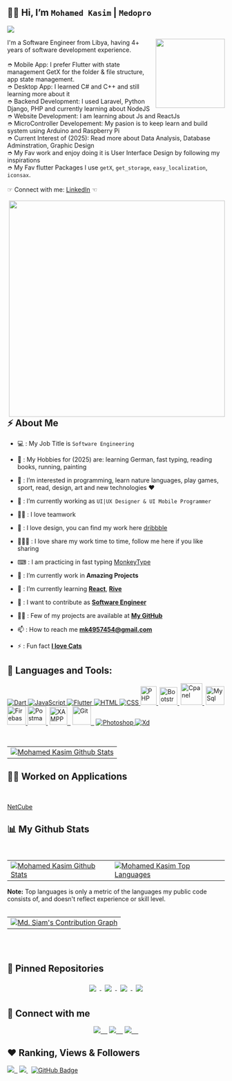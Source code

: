 


## 👋🏼 Hi, I’m `Mohamed Kasim` | `Medopro`

<p align="left">
 <img src="https://readme-typing-svg.herokuapp.com/?lines=Hello+World+from+Github!&center=true&width=360&height=30">
</p>

<img align="right" src="https://i.imgur.com/6AgVgVw.png" height="160"> </img>
    I'm a Software Engineer from Libya, having 4+ years of software development experience. 
    <br><br>
    ➮ Mobile App: I prefer Flutter with state management GetX for the folder & file structure, app state management. <br>
    ➮ Desktop App: I learned C# and C++ and still learning more about it <br>
    ➮ Backend Development: I used Laravel, Python Django, PHP and currently learning about NodeJS <br>
    ➮ Website Development: I am learning about Js and ReactJs <br>
    ➮ MicroController Developement: My pasion is to keep learn and build system using Arduino and Raspberry Pi<br>
    ➮ Current Interest of (2025): Read more about Data Analysis, Database Adminstration, Graphic Design<br>
    ➮ My Fav work and enjoy doing it is User Interface Design by following my inspirations <br>
    ➮ My Fav flutter Packages I use `getX`, `get_storage`, `easy_localization`, `iconsax`. <br><br>
    ☞ Connect with me: <a href = "https://www.linkedin.com/in/mohamed-s-kasim-5a128b189/?utm_source=share&utm_campaign=share_via&utm_content=profile&utm_medium=android_app&fbclid=IwY2xjawFT3r1leHRuA2FlbQIxMAABHWsUD6ZAn9CJdUq9VosSY072fauFf3HK_kwXt5xBNMwt5Wtvg0dR8kcNrg_aem_acIOQGybt5Mps73_vNGQCw">LinkedIn</a> ☜ <br>
     <br>
<img align="right" src="https://img.freepik.com/free-photo/back-view-man-sitting-front-computer-monitor-looking-screen_1142-57790.jpg?uid=P22618739&ga=GA1.1.753955743.1731702716&semt=ais_hybrid" height="500"> </img> <br><br>
     
## ⚡ About Me
<!-- <img align="right" src="https://www.vegamoontech.com/wp-content/uploads/2020/03/web-design.gif" height="270"> </img> -->
 
- 💻 : My Job Title is ```Software Engineering```
- 🎁 : My Hobbies for (2025) are: learning German, fast typing, reading books, running, painting 
- 👀 : I’m interested in programming, learn nature languages, play games, sport, read, design, art and new technologies ♥
- 🌱 : I’m currently working as ```UI|UX Designer & UI Mobile Programmer```
- 🤝🏼 : I love teamwork
- 📱  : I love design, you can find my work here [dribbble](https://dribbble.com/alsanussi)
- 👨🏼‍💻 : I love share my work time to time, follow me here if you like sharing
- ⌨  : I am practicing in fast typing [MonkeyType](https://monkeytype.com/profile/medopro)
- 🔭  : I’m currently work in **Amazing Projects**

- 🌱  : I’m currently learning **[React](https://react.dev/)**, **[Rive](https://rive.app/)**

- 👯  : I want to contribute as **[Software Engineer]()**

- 👨‍💻  : Few of my projects are available at **[My GitHub](https://github.com/mohmedkasim?tab=repositories)**

- 📫  : How to reach me **[mk4957454@gmail.com]()**
    

- ⚡ : Fun fact **[I love Cats]()**


## 🚀 Languages and Tools:

<p align="left"> 
    <a href="https://dart.dev/" target="_blank"> <img src="https://img.icons8.com/color/48/000000/dart.png" title="Dart"/> </a>
    <a href="https://developer.mozilla.org/en-US/docs/Web/JavaScript" target="_blank"> <img src="https://img.icons8.com/color/48/000000/javascript.png" title="JavaScript"/> </a>
    <a href="https://flutter.dev/" target="_blank"> <img src="https://img.icons8.com/color/48/000000/flutter.png" title="Flutter"/> </a> 
    <a href="https://www.w3.org/html/" target="_blank"> <img src="https://img.icons8.com/color/48/000000/html-5.png" title="HTML"/> </a> 
    <a href="https://www.w3schools.com/css/" target="_blank"> <img src="https://img.icons8.com/color/48/000000/css3.png" title="CSS"/> </a> 
    <a href="https://www.w3schools.com/php/" target="_blank"> <img src="https://pngimg.com/uploads/php/php_PNG23.png" title="PHP" width="37" height="43"/>&nbsp;</a>
    <a href="https://getbootstrap.com/" target="_blank"> <img src="https://cdn.worldvectorlogo.com/logos/bootstrap-4.svg" title="Bootstrap" width="41" height="41"/>&nbsp;</a>
    <a href="https://cpanel.net/" target="_blank"> <img src="https://skytoaster.com/assets/images/cpanel/cplogo.svg" title="Cpanel" width="50" height="50"/>&nbsp;</a>
    <a href="https://www.mysql.com/" target="_blank"> <img src="https://www.vectorlogo.zone/logos/mysql/mysql-icon.svg" title="MySql" width="43" height="43"/> </a>
    <a href="https://firebase.google.com/" target="_blank"> <img src="https://www.vectorlogo.zone/logos/firebase/firebase-icon.svg" title="Firebase" width="43" height="43"/> </a>
    <a href="https://postman.com" target="_blank"> <img src="https://www.vectorlogo.zone/logos/getpostman/getpostman-icon.svg" title="Postman" width="43" height="43"/>&nbsp;</a>
    <a href="https://www.apachefriends.org/index.html" target="_blank"> <img src="https://upload.wikimedia.org/wikipedia/en/thumb/7/78/XAMPP_logo.svg/220px-XAMPP_logo.svg.png" title="XAMPP" width="41" height="41"/>&nbsp;&nbsp;</a>
    <a href="https://git-scm.com/" target="_blank"> <img src="https://www.vectorlogo.zone/logos/git-scm/git-scm-icon.svg" title="Git" width="43" height="43"/>&nbsp;&nbsp;</a>
    <a href="https://www.adobe.com/products/photoshop.html" target="_blank"> <img src="https://img.icons8.com/color/48/000000/adobe-photoshop--v1.png" title="Photoshop"/> </a>
    <a href="https://www.adobe.com/products/xd.html" target="_blank"> <img src="https://img.icons8.com/color/48/000000/adobe-xd--v1.png" title="Xd"/> </a>    
     
</p>

<!--
[![Javascript Badge](https://img.shields.io/badge/-Javascript-F0DB4F?style=for-the-badge&labelColor=black&logo=javascript&logoColor=F0DB4F)](#) 
[![Typescript Badge](https://img.shields.io/badge/-Typescript-007acc?style=for-the-badge&labelColor=black&logo=typescript&logoColor=007acc)](#) 
[![Nodejs Badge](https://img.shields.io/badge/-Nodejs-3C873A?style=for-the-badge&labelColor=black&logo=node.js&logoColor=3C873A)](#) 
[![GraphQL Badge](https://img.shields.io/badge/-GraphQl-e535ab?style=for-the-badge&labelColor=black&logo=node.js&logoColor=e535ab)](#) 

-->
<br/>

<p align="center">
    <table align="center">
        <tr>
            <td>
              <a href="https://git.io/streak-stats"><img alt="Mohamed Kasim Github Stats" src="https://streak-stats.demolab.com/?user=mohmedkasim&theme=black-ice" />
            </a>
            </td>
        </tr>
   </table>
</p>

## 👨‍💻 Worked on Applications
<br/>
<p align="left">
    <a href="https://play.google.com/store/apps/details?id=com.teccube.cardshop&hl=en" target="_blank">NetCube</a>&emsp;

</p>


## 📊 My Github Stats

<br/>
<table>
    <tr>
        <td>
            <a href="https://github.com/anuraghazra/github-readme-stats"><img alt="Mohamed Kasim Github Stats" src="https://github-readme-stats.vercel.app/api?username=mohmedkasim&show_icons=true&count_private=true&theme=react&hide_border=true&bg_color=0D1117" />
            </a>
        </td>
        <td>
            <a href="https://github.com/anuraghazra/github-readme-stats"><img alt="Mohamed Kasim Top Languages" src="https://github-readme-stats.vercel.app/api/top-langs/?username=mohmedkasim&langs_count=8.0&count_private=true&layout=compact&theme=react&hide_border=true&bg_color=0D1117" />
            </a>
        </td>
    </tr>
</table>
<b>Note:</b> Top languages is only a metric of the languages my public code consists of, and doesn't reflect experience or skill level.
<br/>
<br/>

<table>
    <tr>
        <td>
            <a href="https://github.com/Ashutosh00710/github-readme-activity-graph"><img alt="Md. Siam's Contribution Graph" src="https://github-readme-activity-graph.vercel.app/graph?username=mohmedkasim&theme=react-dark&hide_border=true" />
            </a>
        </td>
    </tr>
</table>
<br/>
<br/>


## 📌 Pinned Repositories
<p align="center">
    <a href="https://github.com/mohmedkasim/driverBox">
        <img align="center" style="margin:0.5rem" src="https://github-readme-stats.vercel.app/api/pin/?username=mohmedkasim&repo=driverBox&title_color=5BCDEC&text_color=c9cacc&icon_color=4AB197&bg_color=0D1117&" />
    </a>
    <a href="https://github.com/mohmedkasim/HealtyLife">
        <img align="center" style="margin:0.5rem" src="https://github-readme-stats.vercel.app/api/pin/?username=mohmedkasim&repo=HealtyLife&title_color=5BCDEC&text_color=c9cacc&icon_color=4AB197&bg_color=0D1117&" />
    </a>
    <a href="https://github.com/mohmedkasim/food_grap_ui">
        <img align="center" style="margin:0.5rem" src="https://github-readme-stats.vercel.app/api/pin/?username=mohmedkasim&repo=food_grap_ui&title_color=5BCDEC&text_color=c9cacc&icon_color=4AB197&bg_color=0D1117&" />
    </a>
    <a href="https://github.com/mohmedkasim/My_BookLibrary">
        <img align="center" style="margin:0.5rem" src="https://github-readme-stats.vercel.app/api/pin/?username=mohmedkasim&repo=My_BookLibrary&title_color=5BCDEC&text_color=c9cacc&icon_color=4AB197&bg_color=0D1117&" />
    </a>
</p>


## 🔗 Connect with me
<p align="center">
<a href = "https://www.linkedin.com/in/mohamed-s-kasim-5a128b189/?utm_source=share&utm_campaign=share_via&utm_content=profile&utm_medium=android_app&fbclid=IwY2xjawFT3r1leHRuA2FlbQIxMAABHWsUD6ZAn9CJdUq9VosSY072fauFf3HK_kwXt5xBNMwt5Wtvg0dR8kcNrg_aem_acIOQGybt5Mps73_vNGQCw" target="_blank"><img src="https://img.icons8.com/fluent/48/000000/linkedin.png"/>&nbsp;&nbsp;&nbsp;&nbsp;</a>
<a href = "https://x.com/mk_midpro" target="_blank"><img src="https://img.icons8.com/fluent/48/000000/twitter.png"/>&nbsp;&nbsp;&nbsp;&nbsp;</a>
<a href = "https://www.instagram.com/empty.suit/" target="_blank"><img src="https://img.icons8.com/fluent/48/000000/instagram-new.png"/>&nbsp;&nbsp;&nbsp;&nbsp;</a>
</p>

## ❤️ Ranking, Views & Followers
<p align="center">
<!-- <img data-target="animated-image.replacedImage" alt="img" class="AnimatedImagePlayer-animatedImage" src="https://camo.githubusercontent.com/27580a32faa17e70eb452c4d5da3c99194238de3451ffebb88ac92b53f50b98a/68747470733a2f2f6769746875622e6769746875626173736574732e636f6d2f696d616765732f6d6f6e612d6c6f6164696e672d64656661756c742e676966" width="100px" style="display: block; opacity: 1;"><br>
<a href = "https://www.buymeacoffee.com/mdsiam" target="_blank"><img src="https://camo.githubusercontent.com/28aae05a0fba45679e8e27d90609601e249b64a5fe30dfef05495de4f4e318d4/68747470733a2f2f63646e2e6275796d6561636f666665652e636f6d2f627574746f6e732f76322f64656661756c742d79656c6c6f772e706e67" height="70" width="250" alt="chaudharimd" data-canonical-src="https://cdn.buymeacoffee.com/buttons/v2/default-yellow.png" style="max-width: 100%;"></a><br> -->

<a href="https://github.com/Meghna-DAS/github-profile-views-counter"><img src="https://komarev.com/ghpvc/?username=mohmedkasim">&nbsp;&nbsp;</a>
<a href="https://user-badge.committers.top/libya_private/mohmedkasim.svg"><img src="https://user-badge.committers.top/libya_private/mohmedkasim.svg"/>&nbsp;</a>&nbsp;
<a href="https://github.com/mohmedkasim?tab=followers"><img src="https://img.shields.io/github/followers/mohmedkasim?label=Followers&style=social" alt="GitHub Badge"></a>
</p>


<!-- ## 🧮 Visitors Count
<p align="center">
<img align="center" src = "https://profile-counter.glitch.me/mohmedkasim/count.svg" alt ="Loading">
</p> -->
